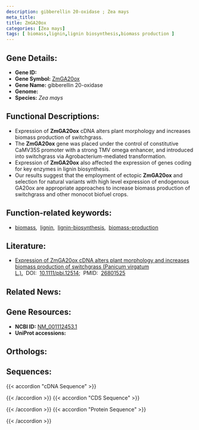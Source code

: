 ```yaml
---
description: gibberellin 20-oxidase ; Zea mays
meta_title:
title: ZmGA20ox
categories: [Zea mays]
tags: [ biomass,lignin,lignin biosynthesis,biomass production ]
---
```


## Gene Details:
- **Gene ID:** []()
- **Gene Symbol:** <u>ZmGA20ox</u>
- **Gene Name:** gibberellin 20-oxidase
- **Genome:** []()
- **Species:** *Zea mays*

## Functional Descriptions:
   - Expression of **ZmGA20ox** cDNA alters plant morphology and increases biomass production of switchgrass.
   - The **ZmGA20ox** gene was placed under the control of constitutive CaMV35S promoter with a strong TMV omega enhancer, and introduced into switchgrass via Agrobacterium-mediated transformation.
   - Expression of **ZmGA20ox** also affected the expression of genes coding for key enzymes in lignin biosynthesis.
   - Our results suggest that the employment of ectopic **ZmGA20ox** and selection for natural variants with high level expression of endogenous GA20ox are appropriate approaches to increase biomass production of switchgrass and other monocot biofuel crops.

## Function-related keywords:
   - [biomass](/tags/biomass/),&nbsp;&nbsp;[lignin](/tags/lignin/),&nbsp;&nbsp;[lignin-biosynthesis](/tags/lignin-biosynthesis/),&nbsp;&nbsp;[biomass-production](/tags/biomass-production/)

## Literature:
   - [Expression of ZmGA20ox cDNA alters plant morphology and increases biomass production of switchgrass (Panicum virgatum L.).](https://doi.org/10.1111/pbi.12514)&nbsp;&nbsp;DOI:&nbsp;&nbsp;[10.1111/pbi.12514](https://doi.org/10.1111/pbi.12514);&nbsp;&nbsp;PMID:&nbsp;&nbsp;[26801525](https://pubmed.ncbi.nlm.nih.gov/26801525/)

## Related News:

## Gene Resources:
- **NCBI ID:**  [NM_001112453.1](https://www.ncbi.nlm.nih.gov/gene/?term=NM_001112453.1)
- **UniProt accessions:**  [](https://www.uniprot.org/uniprotkb//entry)

## Orthologs:

## Sequences:
{{< accordion "cDNA Sequence" >}}

{{< /accordion >}}
{{< accordion "CDS Sequence" >}}

{{< /accordion >}}
{{< accordion "Protein Sequence" >}}

{{< /accordion >}}
